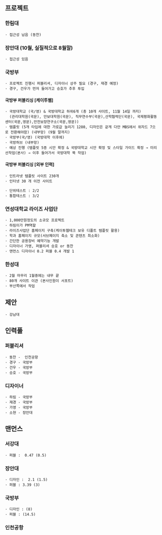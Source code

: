
## 프로젝트

### 한림대

```
· 접근성 남음 (동찬)
```

### 장안대 (10월, 실질적으로 8월말)

```
· 접근성 있음
```

### 국방부

```
· 프로젝트 진행시 퍼블리셔, 디자이너 상주 필요 (경구, 재경 예정)
· 경구, 건우가 먼저 들어가고 승호가 추후 투입
```
#### 국방부 퍼블리싱 [케이투웹]

```
· 국방대학교 (국/영) & 국방대학교 하위6개 (총 10개 사이트, 11월 14일 까지)
  (관리대학원(국문), 안보대학원(국문), 직무연수부(국문),산학협력단(국문), 국제평화활동센터(국문,영문),안전보장연구소(국문,영문))
· 템플릿 (5개 타입에 대한 가로값 늘리기 1280, 디자인은 같게 다만 MBS에서 위자드 7으로 전환해야함) (내부망) (9월 말까지)
· 국방부(국/영) (국방대학 이후에)
· 국방허브 (내부망)
· 예상 진행 (템플릿 5종 시안 확정 & 국방대학교 시안 확정 및 스타일 가이드 확정 → 미리 선작업(본사) → 이후 들어가서 국방대학 쭉 작업)
```

#### 국방부 퍼블리싱 [외부 인력]

```
· 인트라넷 템플릿 사이트 230개
· 인터넷 30 개 이전 사이트
```

```
· 단위테스트 : 2/2
· 통합테스트 : 3/2
```

### 연성대학교 라이즈 사업단

```
· 1,000만원정도의 소규모 프로젝트
· 하림이가 PM역할
· 라이즈사업단 홈페이지 구축(케이투웹테크 보유 디폴트 템플릿 활용)
· 학과 홈페이지 규모(서브페이지 축소 및 콘텐츠 최소화)
· 간단한 공용장비 예약기능 개발
· 디자이너 가영, 퍼블리셔 승호 or 동찬
· 맨먼스 디자이너 0.2 퍼블 0.4 개발 1
```

### 한성대

```
· 2월 마무리 1월중에는 내무 끝
· 80개 사이트 이관 (본사인원이 서포트)
· 부산쪽에서 작업

```

## 제안

```
· 강남대 
```

## 인력풀

### 퍼블리셔

```
· 동찬 -  인천공항
· 경구 - 국방부
· 건우 - 국방부
· 승호 - 국방부
```

### 디자이너

```
· 하림 - 국방부
· 재경 - 국방부
· 가영 - 국방부
· 소현 - 장안대
```

## 맨먼스

### 서강대

```
· 퍼블 :  0.47 (0.5)
```

### 장안대

```
· 디자인 :  2.1 (1.5)
· 퍼블 : 3.39 (3)
```

### 국방부

```
· 디자인 : (8)
· 퍼블 : (14.5)
```

### 인천공항
